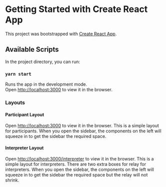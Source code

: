 # Getting Started with Create React App

This project was bootstrapped with [Create React App](https://github.com/facebook/create-react-app).

## Available Scripts

In the project directory, you can run:

### `yarn start`

Runs the app in the development mode.\
Open [http://localhost:3000](http://localhost:3000) to view it in the browser.

### Layouts
#### Participant Layout
Open [http://localhost:3000](http://localhost:3000) to view it in the browser.
This is a simple layout for participants. When you open the sidebar, the components on the left will squeeze in to get the sidebar the required space.

#### Interpreter Layout
Open [http://localhost:3000/interpreter](http://localhost:3000/interpreter) to view it in the browser.
This is a simple layout for interpreters. There are two extra boxes for relay for interpreters. When you open the sidebar, the components on the left will squeeze in to get the sidebar the required space but the relay will not shrink.
